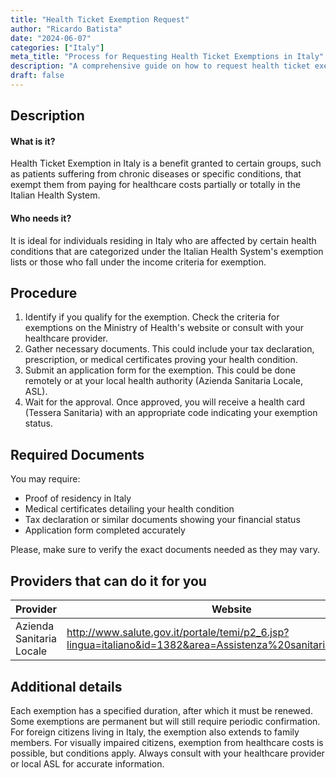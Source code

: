 ```yaml
---
title: "Health Ticket Exemption Request"
author: "Ricardo Batista"
date: "2024-06-07"
categories: ["Italy"]
meta_title: "Process for Requesting Health Ticket Exemptions in Italy"
description: "A comprehensive guide on how to request health ticket exemptions in Italy, including required documents, procedure, and reliable providers." 
draft: false
---
```


## Description
#### What is it?
Health Ticket Exemption in Italy is a benefit granted to certain groups, such as patients suffering from chronic diseases or specific conditions, that exempt them from paying for healthcare costs partially or totally in the Italian Health System. 
#### Who needs it?
It is ideal for individuals residing in Italy who are affected by certain health conditions that are categorized under the Italian Health System's exemption lists or those who fall under the income criteria for exemption.

## Procedure
1. Identify if you qualify for the exemption. Check the criteria for exemptions on the Ministry of Health's website or consult with your healthcare provider. 
2. Gather necessary documents. This could include your tax declaration, prescription, or medical certificates proving your health condition. 
3. Submit an application form for the exemption. This could be done remotely or at your local health authority (Azienda Sanitaria Locale, ASL). 
4. Wait for the approval. Once approved, you will receive a health card (Tessera Sanitaria) with an appropriate code indicating your exemption status. 

## Required Documents
You may require:
- Proof of residency in Italy
- Medical certificates detailing your health condition
- Tax declaration or similar documents showing your financial status
- Application form completed accurately 

Please, make sure to verify the exact documents needed as they may vary.

## Providers that can do it for you

| Provider        |     Website     |     Timelines    |       Cost      |
| --------------- | --------------- |  :-------------: | :-------------: |
| Azienda Sanitaria Locale      |  http://www.salute.gov.it/portale/temi/p2_6.jsp?lingua=italiano&id=1382&area=Assistenza%20sanitaria&menu=vuoto       |      Varies      |        Free       |

## Additional details
Each exemption has a specified duration, after which it must be renewed. Some exemptions are permanent but will still require periodic confirmation. For foreign citizens living in Italy, the exemption also extends to family members. For visually impaired citizens, exemption from healthcare costs is possible, but conditions apply. Always consult with your healthcare provider or local ASL for accurate information.